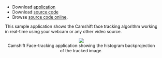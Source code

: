   * Download [application](http://dl.dropbox.com/u/32601472/accord/samples/accord-vision-facetracking-bin.zip)
  * Download [source code](http://dl.dropbox.com/u/32601472/accord/samples/accord-vision-facetracking-src.zip)
  * Browse [source code online](https://code.google.com/p/accord/source/browse/trunk#trunk%2FSamples%2FVision%2FFaceTracking).

This sample application shows the Camshift face tracking algorithm working in real-time using your webcam or any other video source.

<p align='center'>
<img src='http://accord.googlecode.com/svn/wiki/samples/accord-vision-facetracking-img.png' />
<br />Camshift Face-tracking application showing the histogram backprojection of the tracked image.<br>
</p><br />